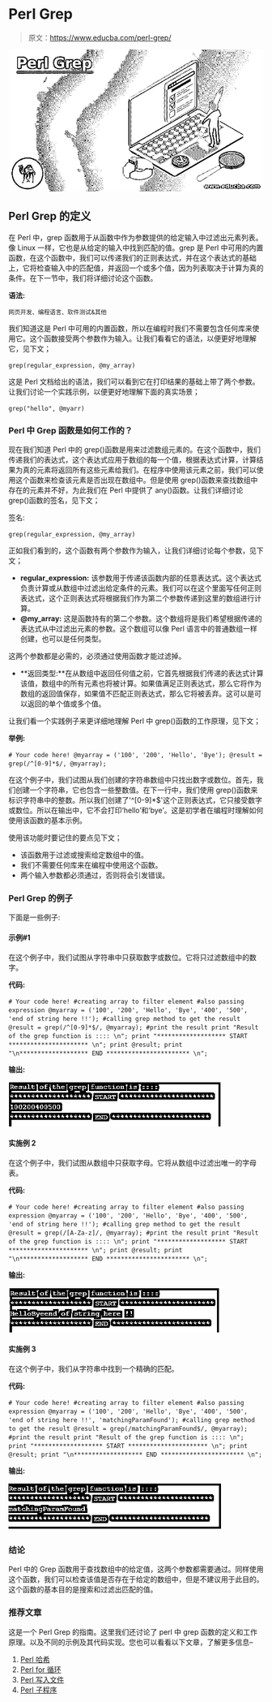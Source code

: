 # Perl Grep

> 原文：<https://www.educba.com/perl-grep/>

![Perl Grep](img/990673b163b7a9e26c9d0f289af350b2.png)



## Perl Grep 的定义

在 Perl 中，grep 函数用于从函数中作为参数提供的给定输入中过滤出元素列表。像 Linux 一样，它也是从给定的输入中找到匹配的值。grep 是 Perl 中可用的内置函数，在这个函数中，我们可以传递我们的正则表达式，并在这个表达式的基础上，它将检查输入中的匹配值，并返回一个或多个值，因为列表取决于计算为真的条件。在下一节中，我们将详细讨论这个函数。

**语法:**

<small>网页开发、编程语言、软件测试&其他</small>

我们知道这是 Perl 中可用的内置函数，所以在编程时我们不需要包含任何库来使用它。这个函数接受两个参数作为输入。让我们看看它的语法，以便更好地理解它，见下文；

`grep(regular_expression, @my_array)`

这是 Perl 文档给出的语法，我们可以看到它在打印结果的基础上带了两个参数。让我们讨论一个实践示例，以便更好地理解下面的真实场景；

`grep("hello", @myarr)`

### Perl 中 Grep 函数是如何工作的？

现在我们知道 Perl 中的 grep()函数是用来过滤数组元素的。在这个函数中，我们传递我们的表达式，这个表达式应用于数组的每一个值，根据表达式计算，计算结果为真的元素将返回所有这些元素给我们。在程序中使用该元素之前，我们可以使用这个函数来检查该元素是否出现在数组中。但是使用 grep()函数来查找数组中存在的元素并不好，为此我们在 Perl 中提供了 any()函数。让我们详细讨论 grep()函数的签名，见下文；

签名:

`grep(regular_expression, @my_array)`

正如我们看到的，这个函数有两个参数作为输入，让我们详细讨论每个参数，见下文；

*   **regular_expression:** 该参数用于传递该函数内部的任意表达式。这个表达式负责计算或从数组中过滤出给定条件的元素。我们可以在这个里面写任何正则表达式，这个正则表达式将根据我们作为第二个参数传递到这里的数组进行计算。
*   **@my_array:** 这是函数持有的第二个参数。这个数组将是我们希望根据传递的表达式从中过滤出元素的参数。这个数组可以像 Perl 语言中的普通数组一样创建，也可以是任何类型。

这两个参数都是必需的，必须通过使用函数才能过滤掉。

*   **返回类型:**在从数组中返回任何值之前，它首先根据我们传递的表达式计算该值，数组中的所有元素也将被计算。如果值满足正则表达式，那么它将作为数组的返回值保存，如果值不匹配正则表达式，那么它将被丢弃。这可以是可以返回的单个值或多个值。

让我们看一个实践例子来更详细地理解 Perl 中 grep()函数的工作原理，见下文；

**举例:**

`# Your code here!
@myarray = ('100', '200', 'Hello', 'Bye');
@result = grep(/^[0-9]*$/, @myarray);`

在这个例子中，我们试图从我们创建的字符串数组中只找出数字或数位。首先，我们创建一个字符串，它也包含一些整数值。在下一行中，我们使用 grep()函数来标识字符串中的整数。所以我们创建了'^[0-9]*$'这个正则表达式，它只接受数字或数位。所以在输出中，它不会打印‘hello’和‘bye’。这是初学者在编程时理解如何使用该函数的基本示例。

使用该功能时要记住的要点见下文；

*   该函数用于过滤或搜索给定数组中的值。
*   我们不需要任何库来在编程中使用这个函数。
*   两个输入参数都必须通过，否则将会引发错误。

### Perl Grep 的例子

下面是一些例子:

#### 示例#1

在这个例子中，我们试图从字符串中只获取数字或数位。它将只过滤数组中的数字。

**代码:**

`# Your code here!
#creating array to filter element
#also passing expression
@myarray = ('100', '200', 'Hello', 'Bye', '400', '500', 'end of string here !!');
#calling grep method to get the result
@result = grep(/^[0-9]*$/, @myarray);
#print the result
print "Result of the grep function is :::: \n";
print "******************* START ********************** \n";
print @result;
print "\n******************* END *********************** \n";`

**输出:**

![Perl Grep-1.1](img/f6efe01bdc8d9698ed1876625cbbba86.png)



#### 实施例 2

在这个例子中，我们试图从数组中只获取字母。它将从数组中过滤出唯一的字母表。

**代码:**

`# Your code here!
#creating array to filter element
#also passing expression
@myarray = ('100', '200', 'Hello', 'Bye', '400', '500', 'end of string here !!');
#calling grep method to get the result
@result = grep(/[A-Za-z]/, @myarray);
#print the result
print "Result of the grep function is :::: \n";
print "******************* START ********************** \n";
print @result;
print "\n******************* END *********************** \n";`

**输出:**

![Perl Grep-1.2](img/033df961134ed0555da0de1022ba60d7.png)



#### 实施例 3

在这个例子中，我们从字符串中找到一个精确的匹配。

**代码:**

`# Your code here!
#creating array to filter element
#also passing expression
@myarray = ('100', '200', 'Hello', 'Bye', '400', '500', 'end of string here !!', 'matchingParamFound');
#calling grep method to get the result
@result = grep(/matchingParamFound$/, @myarray);
#print the result
print "Result of the grep function is :::: \n";
print "******************* START ********************** \n";
print @result;
print "\n******************* END *********************** \n";`

**输出:**

![Perl Grep-1.3](img/1a7cdbc89a760099f9802e407f59ef0d.png)



### 结论

Perl 中的 Grep 函数用于查找数组中的给定值，这两个参数都需要通过。同样使用这个函数，我们可以检查该值是否存在于给定的数组中，但是不建议用于此目的。这个函数的基本目的是搜索和过滤出匹配的值。

### 推荐文章

这是一个 Perl Grep 的指南。这里我们还讨论了 perl 中 grep 函数的定义和工作原理。以及不同的示例及其代码实现。您也可以看看以下文章，了解更多信息–

1.  [Perl 哈希](https://www.educba.com/perl-hash/)
2.  [Perl for 循环](https://www.educba.com/perl-for-loop/)
3.  [Perl 写入文件](https://www.educba.com/perl-write-to-file/)
4.  [Perl 子程序](https://www.educba.com/perl-subroutine/)





